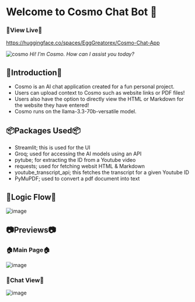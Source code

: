 # Welcome to Cosmo Chat Bot 🥳

### 🚀View Live🚀
https://huggingface.co/spaces/EggGreatorex/Cosmo-Chat-App

![cosmo](https://github.com/user-attachments/assets/8cb25f9c-26eb-49f0-9099-a3d170afe3ae)
_Hi! I'm Cosmo. How can I assist you today?_

## 👋Introduction👋
- Cosmo is an AI chat application created for a fun personal project.
- Users can upload context to Cosmo such as website links or PDF files!
- Users also have the option to directly view the HTML or Markdown for the website they have entered!
- Cosmo runs on the llama-3.3-70b-versatile model.

## 📦Packages Used📦
- Streamlit; this is used for the UI
- Groq; used for accessing the AI models using an API
- pytube; for extracting the ID from a Youtube video
- requests; used for fetching websit HTML & Markdown
- youtube_transcript_api; this fetches the transcript for a given Youtube ID
- PyMuPDF; used to convert a pdf document into text 

## 🧠Logic Flow🧠
![image](https://github.com/user-attachments/assets/77c9a029-0dcc-403a-a8d1-abdee8d6cdbc)


## 📷Previews📷
### 🏠Main Page🏠
![image](https://github.com/user-attachments/assets/dbf745fb-745f-4e61-bad3-e6c49984397f)

### 💭Chat View💭
![image](https://github.com/user-attachments/assets/608d6ae7-70e9-4606-a46b-0c43c8d966e5)
